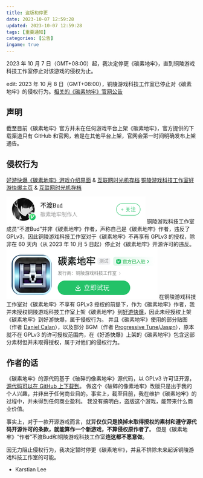 ```yaml
---
title: 盗版和停更
date: 2023-10-07 12:59:28
updated: 2023-10-07 12:59:28
tags: [重要通知]
categories: [公告]
ingame: true
---
```


2023 年 10 月 7 日（GMT+08:00）起，我决定停更《碳素地牢》，直到铜陵游戏科技工作室停止对该游戏的侵权为止。

<!-- DESC_END -->

edit: 2023 年 10 月 8 日（GMT+08:00），铜陵游戏科技工作室已停止对《碳素地牢》的侵权行为。[相关的《碳素地牢》官网公告](/2023/10/07/updating-resumed-2023-10-08/)

## 声明
截至目前《碳素地牢》官方并未在任何游戏平台上架《碳素地牢》，官方提供的下载渠道只有 GitHub 和官网，若是在其他平台上架，官网会第一时间明确发布上架通告。

## 侵权行为
[好游快爆《碳素地牢》游戏介绍界面](http://www.3839.com/a/159270.htm) & [互联网时光机存档](https://web.archive.org/web/20231007203136/https://www.3839.com/a/159270.htm)
[铜陵游戏科技工作室好游快爆主页](http://www.3839.com/cp/24501.html) & [互联网时光机存档](https://web.archive.org/web/20231007203316/https://www.3839.com/cp/24501.html)

![](/images/piracy-and-updating-stopped_0.png)
铜陵游戏科技工作室成员“不渡Bud”并非《碳素地牢》作者，声称自己是《碳素地牢》作者，违反了 GPLv3，因此铜陵游戏科技工作室对于《碳素地牢》不再享有 GPLv3 的授权，除非在 60 天内（从 2023 年 10 月 5 日起）停止对《碳素地牢》开源许可的违反。
![](/images/piracy-and-updating-stopped_1.png)
在铜陵游戏科技工作室对《碳素地牢》不享有 GPLv3 授权的前提下，作为《碳素地牢》作者，我并未授权铜陵游戏科技工作室上架《碳素地牢》到[好游快爆](http://www.3839.com)，因此未经授权上架《碳素地牢》到好游快爆，属于侵权行为。
并且《碳素地牢》使用的部分贴图（作者 [Daniel Calan](https://github.com/DanielCalan)），以及部分 BGM（作者 [Progressive Tune](https://progressive-tune.github.io/ptr)/[Jasφn](https://music.163.com/artist?id=48991962&userid=3270966253)），原本就不在 GPLv3 的许可授权范围内，在《好游快爆》上架的《碳素地牢》包含这部分素材但并未取得授权，属于对他们的侵权行为。

## 作者的话
《碳素地牢》的源代码基于《破碎的像素地牢》源代码，以 GPLv3 许可证开源，[源代码可以在 GitHub 上下载到](https://github.com/Tianscar/carbonized-pixel-dungeon)。
做这个《破碎的像素地牢》改版只是出于我的个人兴趣，并非出于任何商业目的。事实上，截至目前，我在维护《碳素地牢》的过程中，并未得到任何商业盈利。
我没有搞明白，盗版这个游戏，能带来什么商业价值。

事实上，对于一款开源游戏而言，就算**仅仅只是换掉未取得授权的素材和遵守源代码开源许可的条款，就能算作一个新游戏，不算侵权原作者了**。
但是《碳素地牢》“作者”不渡Bud和铜陵游戏科技工作室**连这都不愿意做**。

因无力阻止侵权行为，我决定暂时停更《碳素地牢》，并且不排除未来起诉铜陵游戏科技工作室的可能。

- Karstian Lee

